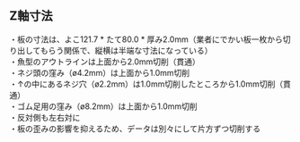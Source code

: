 ## Z軸寸法  
・板の寸法は、よこ121.7 * たて80.0 * 厚み2.0mm（業者にでかい板一枚から切り出してもらう関係で、縦横は半端な寸法になっている）  
・魚型のアウトラインは上面から2.0mm切削（貫通）  
・ネジ頭の窪み（ø4.2mm）は上面から1.0mm切削  
・↑の中にあるネジ穴（ø2.2mm）は1.0mm切削したところから1.0mm切削（貫通）  
・ゴム足用の窪み（ø8.2mm）は上面から1.0mm切削  
・反対側も左右対に  
・板の歪みの影響を抑えるため、データは別々にして片方ずつ切削する  
